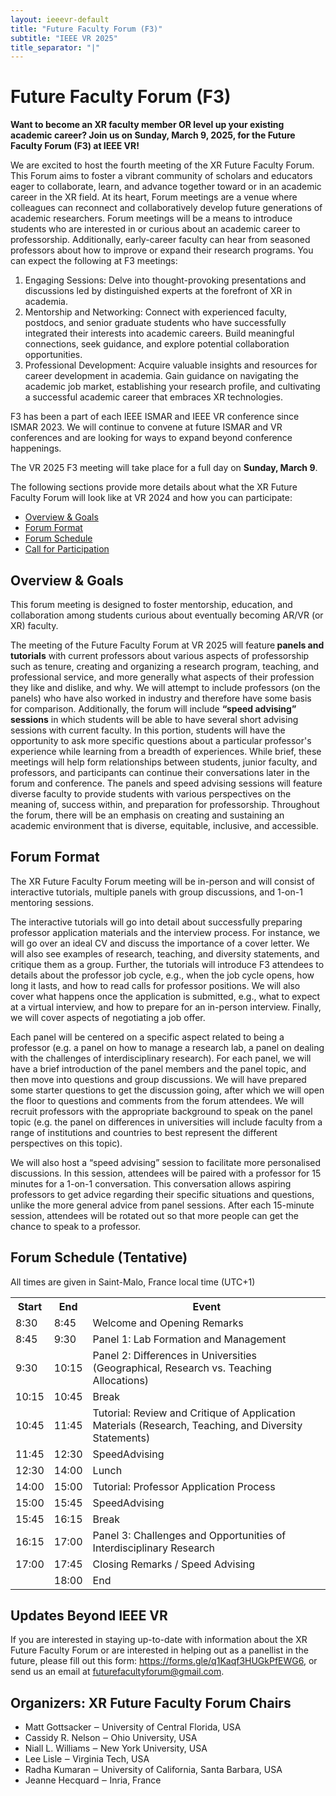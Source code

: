 ```yaml
---
layout: ieeevr-default
title: "Future Faculty Forum (F3)"
subtitle: "IEEE VR 2025"
title_separator: "|"
---
```

<script type="text/javascript">  

    $(document).ready(function(){
		var email = ""; 
		var domain = "ieeevr.org"; 

		email = "xrfuturefaculty2025"; 		
		$(".xrfuturefaculty").html("<span class='text-nowrap'><a href=javascript:location='" + "mail" + "to:" + email + "@" + domain + "'><i class='fas fa-fw fa-envelope-square emailIconSm' style=''></i><i class='emailTextSm'>" + email + "@" + domain + "</a></i></span>");	
	});
</script>

<div>
    <h1>Future Faculty Forum (F3) <div class="floatRight"><span class="xrfuturefaculty"></span></div></h1>
    <p>
    <b>Want to become an XR faculty member OR level up your existing academic career? Join us on Sunday, March 9, 2025, for the Future Faculty Forum (F3) at IEEE VR!</b>
    </p>
    <p>
       We are excited to host the fourth meeting of the XR Future Faculty Forum. This Forum aims to foster a vibrant community of scholars and educators eager to collaborate, learn, and advance together toward or in an academic career in the XR field. At its heart, Forum meetings are a venue where colleagues can reconnect and collaboratively develop future generations of academic researchers. Forum meetings will be a means to introduce students who are interested in or curious about an academic career to professorship. Additionally, early-career faculty can hear from seasoned professors about how to improve or expand their research programs. 
       You can expect the following at F3 meetings:
        <ol>
            <li><span class="bold">Engaging Sessions</span>: Delve into thought-provoking presentations and discussions led by distinguished experts at the forefront of XR in academia.</li>
            <li><span class="bold">Mentorship and Networking</span>: Connect with experienced faculty, postdocs, and senior graduate students who have successfully integrated their interests into academic careers. Build meaningful connections, seek guidance, and explore potential collaboration opportunities.</li>
            <li><span class="bold">Professional Development</span>: Acquire valuable insights and resources for career development in academia. Gain guidance on navigating the academic job market, establishing your research profile, and cultivating a successful academic career that embraces XR technologies. </li>
        </ol>
    </p>
    <p>
    F3 has been a part of each IEEE ISMAR and IEEE VR conference since ISMAR 2023. We will continue to convene at future ISMAR and VR conferences and are looking for ways to expand beyond conference happenings.
    </p>
    <p>
    The VR 2025 F3 meeting will take place for a full day on <b>Sunday, March 9</b>.
    </p>
    <p>
        The following sections provide more details about what the XR Future Faculty Forum will look like at VR 2024 and how you can participate:
        <ul>
        <li><a href="#overview">Overview & Goals</a></li>
        <li><a href="#format">Forum Format</a></li>
        <li><a href="#schedule">Forum Schedule</a></li>
        <li><a href="#Update">Call for Participation</a></li>
        </ul>
    </p>
    <h2 id="overview">Overview & Goals</h2>
    <p>
        This forum meeting is designed to foster mentorship, education, and collaboration among students curious about eventually becoming AR/VR (or XR) faculty.
    </p>
    <p> 
       The meeting of the Future Faculty Forum at VR 2025 will feature<b> panels and tutorials</b> with current professors about various aspects of professorship such as tenure, creating and organizing a research program, teaching, and professional service, and more generally what aspects of their profession they like and dislike, and why. We will attempt to include professors (on the panels) who have also worked in industry and therefore have some basis for comparison. Additionally, the forum will include <b>“speed advising” sessions</b> in which students will be able to have several short advising sessions with current faculty. In this portion, students will have the opportunity to ask more specific questions about a particular professor's experience while learning from a breadth of experiences. While brief, these meetings will help form relationships between students, junior faculty, and professors, and participants can continue their conversations later in the forum and conference. The panels and speed advising sessions will feature diverse faculty to provide students with various perspectives on the meaning of, success within, and preparation for professorship. Throughout the forum, there will be an emphasis on creating and sustaining an academic environment that is diverse, equitable, inclusive, and accessible.
    </p>
    <h2 id="format">Forum Format</h2>
    <p>
        The XR Future Faculty Forum meeting will be in-person and will consist of interactive tutorials, multiple panels with group discussions, and 1-on-1 mentoring sessions.
    </p>
    <p>
        The interactive tutorials will go into detail about successfully preparing professor application materials and the interview process. For instance, we will go over an ideal CV and discuss the importance of a cover letter. We will also see examples of research, teaching, and diversity statements, and critique them as a group. Further, the tutorials will introduce F3 attendees to details about the professor job cycle, e.g., when the job cycle opens, how long it lasts, and how to read calls for professor positions. We will also cover what happens once the application is submitted, e.g., what to expect at a virtual interview, and how to prepare for an in-person interview. Finally, we will cover aspects of negotiating a job offer.
    </p>
    <p>
        Each panel will be centered on a specific aspect related to being a professor (e.g. a panel on how to manage a research lab, a panel on dealing with the challenges of interdisciplinary research). For each panel, we will have a brief introduction of the panel members and the panel topic, and then move into questions and group discussions. We will have prepared some starter questions to get the discussion going, after which we will open the floor to questions and comments from the forum attendees. We will recruit professors with the appropriate background to speak on the panel topic (e.g. the panel on differences in universities will include faculty from a range of institutions and countries to best represent the different perspectives on this topic).
    <p>
        We will also host a “speed advising” session to facilitate more personalised discussions. In this session, attendees will be paired with a professor for 15 minutes for a 1-on-1 conversation. This conversation allows aspiring professors to get advice regarding their specific situations and questions, unlike the more general advice from panel sessions. After each 15-minute session, attendees will be rotated out so that more people can get the chance to speak to a professor.
    </p>
    <h2 id="schedule">Forum Schedule (Tentative)</h2> 
    <p>All times are given in Saint-Malo, France local time (UTC+1)</p> 
    <table class="f3-table" Style="vertical-align: top;">
        <tr>
            <th>Start </th>
            <th>End </th>				
            <th>Event</th>
        </tr>
        <tr>
            <td class="bold">8:30</td>
            <td class="bold">8:45</td>
            <td class="bold">Welcome and Opening Remarks</td>
        </tr>
        <tr>
            <td class="bold">8:45</td>
            <td class="bold">9:30</td>
            <td class="bold">Panel 1: Lab Formation and Management</td>
        </tr>
        <tr>
            <td class="bold">9:30</td>
            <td class="bold">10:15</td>
            <td class="bold">Panel 2: Differences in Universities (Geographical, Research vs. Teaching Allocations)</td>
        </tr>        
        <tr>
            <td class="bold">10:15</td>
            <td class="bold">10:45</td>
            <td class="bold">Break</td>
        </tr>
        <tr>
            <td class="bold">10:45</td>
            <td class="bold">11:45</td>
            <td class="bold">Tutorial: Review and Critique of Application Materials (Research, Teaching, and Diversity Statements) </td>
        </tr>       
        <tr>
            <td class="bold">11:45</td>
            <td class="bold">12:30</td>
            <td class="bold">SpeedAdvising</td>
        </tr>    
        <tr>
            <td class="bold">12:30</td>
            <td class="bold">14:00</td>
            <td class="bold">Lunch</td>
        </tr>
        <tr>
            <td class="bold">14:00</td>
            <td class="bold">15:00</td>
            <td class="bold">Tutorial: Professor Application Process</td>
        </tr>       
        <tr>
            <td class="bold">15:00</td>
            <td class="bold">15:45</td>
            <td class="bold">SpeedAdvising</td>
        </tr>    
        <tr>
            <td class="bold">15:45</td>
            <td class="bold">16:15</td>
            <td class="bold">Break</td>
        </tr>
        <tr>
            <td class="bold">16:15</td>
            <td class="bold">17:00</td>
            <td class="bold">Panel 3: Challenges and Opportunities of Interdisciplinary Research </td>
        </tr>       
        <tr>
            <td class="bold">17:00</td>
            <td class="bold">17:45</td>
            <td class="bold">Closing Remarks / Speed Advising</td>
        </tr>    
        <tr>
            <td class="bold"></td>
            <td class="bold">18:00</td>
            <td class="bold">End</td>
        </tr>
    </table>
    <h2 id="Update">Updates Beyond IEEE VR</h2>
    <p>
    If you are interested in staying up-to-date with information about the XR Future Faculty Forum or are interested in helping out as a panellist in the future, please fill out this form: <a href="https://forms.gle/q1Kaqf3HUGkPfEWG6" target="_blank">https://forms.gle/q1Kaqf3HUGkPfEWG6</a>, or send us an email at <a href="mailto:futurefacultyforum@gmail.com">futurefacultyforum@gmail.com</a>. 
    </p>
    <div>
	<h2>Organizers: XR Future Faculty Forum Chairs  <div class="floatRight"><span class="xrfuturefaculty"></span></div></h2>
	<ul>
		<li><span class="bold">Matt Gottsacker</span> &#x2012; University of Central Florida, USA</li>
		<li><span class="bold">Cassidy R. Nelson</span> &#x2012; Ohio University, USA</li>
		<li><span class="bold">Niall L. Williams</span> &#x2012; New York University, USA</li>
		<li><span class="bold">Lee Lisle</span> &#x2012; Virginia Tech, USA</li>		
		<li><span class="bold">Radha Kumaran</span> &#x2012; University of California, Santa Barbara, USA</li>
		<li><span class="bold">Jeanne Hecquard</span> &#x2012; Inria, France</li>
	</ul>
</div>
   
    